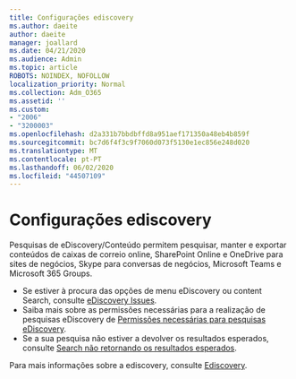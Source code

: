 ```yaml
---
title: Configurações ediscovery
ms.author: daeite
author: daeite
manager: joallard
ms.date: 04/21/2020
ms.audience: Admin
ms.topic: article
ROBOTS: NOINDEX, NOFOLLOW
localization_priority: Normal
ms.collection: Adm_O365
ms.assetid: ''
ms.custom:
- "2006"
- "3200003"
ms.openlocfilehash: d2a331b7bbdbffd8a951aef171350a48eb4b859f
ms.sourcegitcommit: bc7d6f4f3c9f7060d073f5130e1ec856e248d020
ms.translationtype: MT
ms.contentlocale: pt-PT
ms.lasthandoff: 06/02/2020
ms.locfileid: "44507109"
---
```

# <a name="ediscovery-settings"></a>Configurações ediscovery

Pesquisas de eDiscovery/Conteúdo permitem pesquisar, manter e exportar conteúdos de caixas de correio online, SharePoint Online e OneDrive para sites de negócios, Skype para conversas de negócios, Microsoft Teams e Microsoft 365 Groups.

- Se estiver à procura das opções de menu eDiscovery ou content Search, consulte [eDiscovery Issues](https://docs.microsoft.com/alchemyinsights/ediscovery-issues).
- Saiba mais sobre as permissões necessárias para a realização de pesquisas eDiscovery de [Permissões necessárias para pesquisas eDiscovery](https://docs.microsoft.com/alchemyinsights/permissions-required-for-ediscovery-searches).
- Se a sua pesquisa não estiver a devolver os resultados esperados, consulte [Search não retornando os resultados esperados](https://docs.microsoft.com/alchemyinsights/search-not-returning-expected-results).

Para mais informações sobre a ediscovery, consulte [Ediscovery](https://docs.microsoft.com/microsoft-365/compliance/ediscovery).

